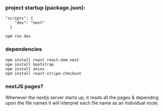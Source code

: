 ### project startup (package.json):
```
"scripts": {
    "dev": "next"
  }
```
```
npm run dev 
```

### dependencies
```
npm install react react-dom next
npm install bootstrap
npm install axios
npm install react-stripe-checkout
```

### nextJS pages?
Whenever the nextjs server starts up, it reads all the pages &
depending upon the file names it will interpret each file name 
as an individual route.